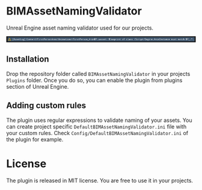# BIMAssetNamingValidator
Unreal Engine asset naming validator used for our projects.

[<img src="GitHub/Preview.png?raw=true">](GitHub/Preview.png?raw=true)

## Installation

Drop the repository folder called `BIMAssetNamingValidator` in your projects `Plugins` folder. Once you do so, you can enable the plugin from plugins section of Unreal Engine.

## Adding custom rules

The plugin uses regular expressions to validate naming of your assets.
You can create project specific `DefaultBIMAssetNamingValidator.ini` file with your custom rules. 
Check `Config/DefaultBIMAssetNamingValidator.ini` of the plugin for example.

# License

The plugin is released in MIT license. You are free to use it in your projects.


